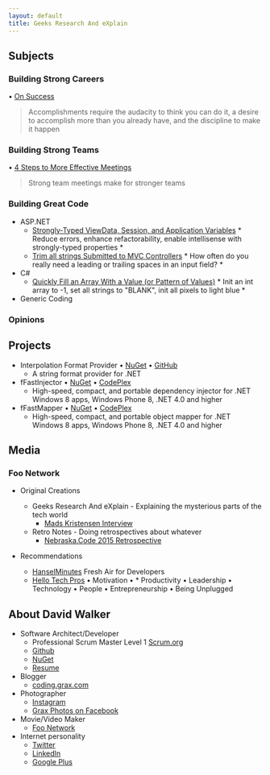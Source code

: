 ```yaml
---
layout: default
title: Geeks Research And eXplain
---
```

## Subjects

### Building Strong Careers

&bull; [On Success](/2014/01/on-success)
> Accomplishments require the audacity to think you can do it, a desire to accomplish more than you already have, and the discipline to make it happen
  
### Building Strong Teams

&bull; [4 Steps to More Effective Meetings](/2015/06/4-steps-to-more-effective-meetings)
> Strong team meetings make for stronger teams
  
### Building Great Code

* ASP.NET
    * [Strongly-Typed ViewData, Session, and Application Variables](/2013/06/simple-strongly-typed-pattern-for) * Reduce errors, enhance refactorability, enable intellisense with strongly-typed properties *
    * [Trim all strings Submitted to MVC Controllers](/2015/03/trimming-all-strings-submitted-to-aspnet) * How often do you really need a leading or trailing spaces in an input field? *
* C#
    * [Quickly Fill an Array With a Value (or Pattern of Values)](/2014/04/better-array-fill-function) * Init an int array to -1, set all strings to "BLANK", init all pixels to light blue *
* Generic Coding
  
### Opinions

## Projects

* Interpolation Format Provider &bull; [NuGet](/) &bull; [GitHub](/)
  * A string format provider for .NET
* fFastInjector &bull; [NuGet](/) &bull; [CodePlex](/)
  * High-speed, compact, and portable dependency injector for .NET Windows 8 apps, Windows Phone 8, .NET 4.0 and higher
* fFastMapper &bull; [NuGet](/) &bull; [CodePlex](/)
  * High-speed, compact, and portable object mapper for .NET Windows 8 apps, Windows Phone 8, .NET 4.0 and higher

## Media

### Foo Network

* Original Creations
  * Geeks Research And eXplain - Explaining the mysterious parts of the tech world
    * [Mads Kristensen Interview](https://www.youtube.com/watch?v=73-CqZEF7Ak&feature=youtu.be)
  * Retro Notes - Doing retrospectives about whatever
    * [Nebraska.Code 2015 Retrospective](https://www.youtube.com/watch?v=AWard2V9tVY)
    
* Recommendations
  * [HanselMinutes](http://hanselminutes.com/) Fresh Air for Developers
  * [Hello Tech Pros](http://hellotechpros.com/) &bull; Motivation &bull; * Productivity &bull; Leadership &bull; Technology &bull; People &bull; Entrepreneurship &bull; Being Unplugged
 
## About David Walker

* Software Architect/Developer
  * Professional Scrum Master Level 1 [Scrum.org](http://www.scrum.org/)
  * [Github](http://github.com/Grax32)
  * [NuGet](https://www.nuget.org/profiles/Grax)
  * [Resume](/david-walker/resume.pdf)
* Blogger
  * [coding.grax.com](http://coding.grax.com/)
* Photographer
  * [Instagram](https://www.instagram.com/grax32/)
  * [Grax Photos on Facebook](https://www.facebook.com/Grax-Photo-516272355223679/)
* Movie/Video Maker
  * [Foo Network](http://foo.network/)
* Internet personality
  * [Twitter](https://twitter.com/grax)
  * [LinkedIn](https://www.linkedin.com/in/davidalanwalker)
  * [Google Plus](https://plus.google.com/u/0/+FooNetwork/videos)
